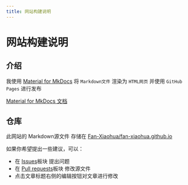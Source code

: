 ```yaml
---
title: 网站构建说明
---
```


# 网站构建说明

## 介绍

我使用 [Material for MkDocs](https://github.com/squidfunk/mkdocs-material) 将 `Markdown文件` 渲染为 `HTML网页` 并使用 `GitHub Pages` 进行发布

[Material for MkDocs 文档](https://squidfunk.github.io/mkdocs-material/)

## 仓库

此网站的 Markdown源文件 存储在 [Fan-Xiaohua/fan-xiaohua.github.io](https://github.com/Fan-Xiaohua/fan-xiaohua.github.io)

如果你希望提出一些建议，可以：

- 在 [Issues](https://github.com/Fan-Xiaohua/fan-xiaohua.github.io/issues)板块 提出问题
- 在 [Pull requests](https://github.com/Fan-Xiaohua/fan-xiaohua.github.io/pulls)板块 修改源文件
- 点击文章标题右侧的编辑按钮对文章进行修改